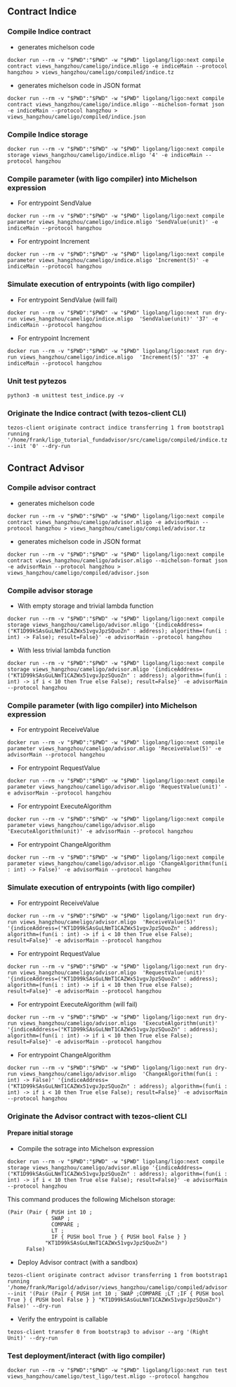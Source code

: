 ## Contract Indice

### Compile Indice contract 
- generates michelson code 
```
docker run --rm -v "$PWD":"$PWD" -w "$PWD" ligolang/ligo:next compile contract views_hangzhou/cameligo/indice.mligo -e indiceMain --protocol hangzhou > views_hangzhou/cameligo/compiled/indice.tz
```
- generates michelson code in JSON format
```
docker run --rm -v "$PWD":"$PWD" -w "$PWD" ligolang/ligo:next compile contract views_hangzhou/cameligo/indice.mligo --michelson-format json -e indiceMain --protocol hangzhou > views_hangzhou/cameligo/compiled/indice.json
```

### Compile Indice storage
```
docker run --rm -v "$PWD":"$PWD" -w "$PWD" ligolang/ligo:next compile storage views_hangzhou/cameligo/indice.mligo '4' -e indiceMain --protocol hangzhou
```

### Compile parameter (with ligo compiler) into Michelson expression

- For entrypoint SendValue
```
docker run --rm -v "$PWD":"$PWD" -w "$PWD" ligolang/ligo:next compile parameter views_hangzhou/cameligo/indice.mligo 'SendValue(unit)' -e indiceMain --protocol hangzhou
```
- For entrypoint Increment
```
docker run --rm -v "$PWD":"$PWD" -w "$PWD" ligolang/ligo:next compile parameter views_hangzhou/cameligo/indice.mligo 'Increment(5)' -e indiceMain --protocol hangzhou
```

### Simulate execution of entrypoints (with ligo compiler)

- For entrypoint SendValue (will fail)
```
docker run --rm -v "$PWD":"$PWD" -w "$PWD" ligolang/ligo:next run dry-run views_hangzhou/cameligo/indice.mligo  'SendValue(unit)' '37' -e indiceMain --protocol hangzhou
```

- For entrypoint Increment
```
docker run --rm -v "$PWD":"$PWD" -w "$PWD" ligolang/ligo:next run dry-run views_hangzhou/cameligo/indice.mligo  'Increment(5)' '37' -e indiceMain --protocol hangzhou
```

### Unit test pytezos
```
python3 -m unittest test_indice.py -v
```

### Originate the Indice contract (with tezos-client CLI)
```
tezos-client originate contract indice transferring 1 from bootstrap1 running '/home/frank/ligo_tutorial_fundadvisor/src/cameligo/compiled/indice.tz' --init '0' --dry-run
```



## Contract Advisor

### Compile advisor contract 
- generates michelson code
```
docker run --rm -v "$PWD":"$PWD" -w "$PWD" ligolang/ligo:next compile contract views_hangzhou/cameligo/advisor.mligo -e advisorMain --protocol hangzhou > views_hangzhou/cameligo/compiled/advisor.tz
```

- generates michelson code in JSON format
```
docker run --rm -v "$PWD":"$PWD" -w "$PWD" ligolang/ligo:next compile contract views_hangzhou/cameligo/advisor.mligo --michelson-format json -e advisorMain --protocol hangzhou > views_hangzhou/cameligo/compiled/advisor.json
```

### Compile advisor storage

- With empty storage and trivial lambda function
```
docker run --rm -v "$PWD":"$PWD" -w "$PWD" ligolang/ligo:next compile storage views_hangzhou/cameligo/advisor.mligo '{indiceAddress=("KT1D99kSAsGuLNmT1CAZWx51vgvJpzSQuoZn" : address); algorithm=(fun(i : int) -> False); result=False}' -e advisorMain --protocol hangzhou
```

- With less trivial lambda function
```
docker run --rm -v "$PWD":"$PWD" -w "$PWD" ligolang/ligo:next compile storage views_hangzhou/cameligo/advisor.mligo '{indiceAddress=("KT1D99kSAsGuLNmT1CAZWx51vgvJpzSQuoZn" : address); algorithm=(fun(i : int) -> if i < 10 then True else False); result=False}' -e advisorMain --protocol hangzhou
```

### Compile parameter (with ligo compiler) into Michelson expression

- For entrypoint ReceiveValue
```
docker run --rm -v "$PWD":"$PWD" -w "$PWD" ligolang/ligo:next compile parameter views_hangzhou/cameligo/advisor.mligo 'ReceiveValue(5)' -e advisorMain --protocol hangzhou
```
- For entrypoint RequestValue
```
docker run --rm -v "$PWD":"$PWD" -w "$PWD" ligolang/ligo:next compile parameter views_hangzhou/cameligo/advisor.mligo 'RequestValue(unit)' -e advisorMain --protocol hangzhou
```

- For entrypoint ExecuteAlgorithm
```
docker run --rm -v "$PWD":"$PWD" -w "$PWD" ligolang/ligo:next compile parameter views_hangzhou/cameligo/advisor.mligo 'ExecuteAlgorithm(unit)' -e advisorMain --protocol hangzhou
```

- For entrypoint ChangeAlgorithm
```
docker run --rm -v "$PWD":"$PWD" -w "$PWD" ligolang/ligo:next compile parameter views_hangzhou/cameligo/advisor.mligo 'ChangeAlgorithm(fun(i : int) -> False)' -e advisorMain --protocol hangzhou
```


### Simulate execution of entrypoints (with ligo compiler)

- For entrypoint ReceiveValue
```
docker run --rm -v "$PWD":"$PWD" -w "$PWD" ligolang/ligo:next run dry-run views_hangzhou/cameligo/advisor.mligo  'ReceiveValue(5)' '{indiceAddress=("KT1D99kSAsGuLNmT1CAZWx51vgvJpzSQuoZn" : address); algorithm=(fun(i : int) -> if i < 10 then True else False); result=False}' -e advisorMain --protocol hangzhou
```

- For entrypoint RequestValue
```
docker run --rm -v "$PWD":"$PWD" -w "$PWD" ligolang/ligo:next run dry-run views_hangzhou/cameligo/advisor.mligo  'RequestValue(unit)' '{indiceAddress=("KT1D99kSAsGuLNmT1CAZWx51vgvJpzSQuoZn" : address); algorithm=(fun(i : int) -> if i < 10 then True else False); result=False}' -e advisorMain --protocol hangzhou
```

- For entrypoint ExecuteAlgorithm (will fail)
```
docker run --rm -v "$PWD":"$PWD" -w "$PWD" ligolang/ligo:next run dry-run views_hangzhou/cameligo/advisor.mligo  'ExecuteAlgorithm(unit)' '{indiceAddress=("KT1D99kSAsGuLNmT1CAZWx51vgvJpzSQuoZn" : address); algorithm=(fun(i : int) -> if i < 10 then True else False); result=False}' -e advisorMain --protocol hangzhou
```

- For entrypoint ChangeAlgorithm
```
docker run --rm -v "$PWD":"$PWD" -w "$PWD" ligolang/ligo:next run dry-run views_hangzhou/cameligo/advisor.mligo  'ChangeAlgorithm(fun(i : int) -> False)' '{indiceAddress=("KT1D99kSAsGuLNmT1CAZWx51vgvJpzSQuoZn" : address); algorithm=(fun(i : int) -> if i < 10 then True else False); result=False}' -e advisorMain --protocol hangzhou
```



### Originate the Advisor contract with tezos-client CLI

#### Prepare initial storage 

- Compile the sotrage into Michelson expression
```
docker run --rm -v "$PWD":"$PWD" -w "$PWD" ligolang/ligo:next compile storage views_hangzhou/cameligo/advisor.mligo '{indiceAddress=("KT1D99kSAsGuLNmT1CAZWx51vgvJpzSQuoZn" : address); algorithm=(fun(i : int) -> if i < 10 then True else False); result=False}' -e advisorMain --protocol hangzhou
```

This command produces the following Michelson storage:
```
(Pair (Pair { PUSH int 10 ;
              SWAP ;
              COMPARE ;
              LT ;
              IF { PUSH bool True } { PUSH bool False } }
            "KT1D99kSAsGuLNmT1CAZWx51vgvJpzSQuoZn")
      False)
```

- Deploy Advisor contract (with a sandbox)

```
tezos-client originate contract advisor transferring 1 from bootstrap1  running '/home/frank/Marigold/advisor/views_hangzhou/cameligo/compiled/advisor.tz' --init '(Pair (Pair { PUSH int 10 ; SWAP ;COMPARE ;LT ;IF { PUSH bool True } { PUSH bool False } } "KT1D99kSAsGuLNmT1CAZWx51vgvJpzSQuoZn") False)' --dry-run
```

- Verify the entrypoint is callable
```
tezos-client transfer 0 from bootstrap3 to advisor --arg '(Right Unit)' --dry-run
```

### Test deployment/interact (with ligo compiler)
```
docker run --rm -v "$PWD":"$PWD" -w "$PWD" ligolang/ligo:next run test views_hangzhou/cameligo/test_ligo/test.mligo --protocol hangzhou
```